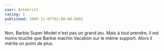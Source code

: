 ```yaml
---
user: Antekrist
rating: 1
published: 2009-11-07T01:00:00.000Z
---
```

Non, Barbie Super Model n'est pas un grand jeu. Mais à tout prendre, il est moins touché que Barbie machin Vacation sur le même support. Alors il mérite un point de plus.